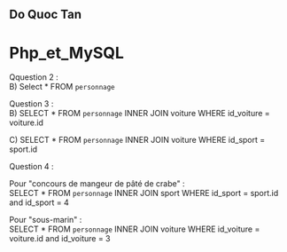 ## Do Quoc Tan 

# Php_et_MySQL

Qquestion 2 :   
B) Select * FROM `personnage` 

Question 3 :   
B) SELECT * FROM `personnage` INNER JOIN voiture WHERE id_voiture = voiture.id

C) SELECT * FROM `personnage` INNER JOIN voiture WHERE id_sport = sport.id

Question 4 : 

Pour "concours de mangeur de pâté de crabe" :   
SELECT * FROM `personnage` INNER JOIN sport WHERE id_sport = sport.id and id_sport = 4 

Pour "sous-marin" :   
SELECT * FROM `personnage` INNER JOIN voiture WHERE id_voiture = voiture.id and id_voiture = 3
